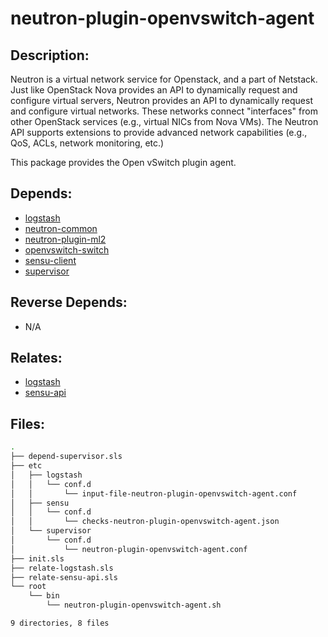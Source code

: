 # neutron-plugin-openvswitch-agent

## Description:

Neutron is a virtual network service for Openstack, and a part of Netstack. Just like OpenStack Nova provides an API to dynamically request and configure virtual servers, Neutron provides an API to dynamically request and configure virtual networks. These networks connect "interfaces" from other OpenStack services (e.g., virtual NICs from Nova VMs). The Neutron API supports extensions to provide advanced network capabilities (e.g., QoS, ACLs, network monitoring, etc.)

This package provides the Open vSwitch plugin agent.

## Depends:

  -  [logstash](/salt/logstash)
  -  [neutron-common](/salt/neutron-common)
  -  [neutron-plugin-ml2](/salt/neutron-plugin-ml2)
  -  [openvswitch-switch](/salt/openvswitch-switch)
  -  [sensu-client](/salt/sensu-client)
  -  [supervisor](/salt/supervisor)

## Reverse Depends:

  -  N/A

## Relates:

  -  [logstash](/salt/logstash)
  -  [sensu-api](/salt/sensu-api)

## Files:

```bash
.
├── depend-supervisor.sls
├── etc
│   ├── logstash
│   │   └── conf.d
│   │       └── input-file-neutron-plugin-openvswitch-agent.conf
│   ├── sensu
│   │   └── conf.d
│   │       └── checks-neutron-plugin-openvswitch-agent.json
│   └── supervisor
│       └── conf.d
│           └── neutron-plugin-openvswitch-agent.conf
├── init.sls
├── relate-logstash.sls
├── relate-sensu-api.sls
└── root
    └── bin
        └── neutron-plugin-openvswitch-agent.sh

9 directories, 8 files
```
